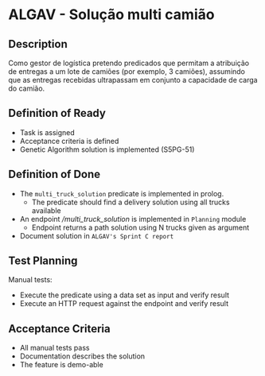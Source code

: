 # ALGAV - Solução multi camião

## Description

Como gestor de logística pretendo predicados que permitam a atribuição de
entregas a um lote de camiões (por exemplo, 3 camiões), assumindo que as
entregas recebidas ultrapassam em conjunto a capacidade de carga do camião.

## Definition of Ready

- Task is assigned
- Acceptance criteria is defined
- Genetic Algorithm solution is implemented (S5PG-51)

## Definition of Done

- The `multi_truck_solution` predicate is implemented in prolog.
    + The predicate should find a delivery solution using all trucks available
- An endpoint _/multi_truck_solution_ is implemented in `Planning` module
    + Endpoint returns a path solution using N trucks given as argument
- Document solution in `ALGAV's Sprint C report`

## Test Planning

Manual tests:

- Execute the predicate using a data set as input and verify result
- Execute an HTTP request against the endpoint and verify result

## Acceptance Criteria

- All manual tests pass
- Documentation describes the solution
- The feature is demo-able

